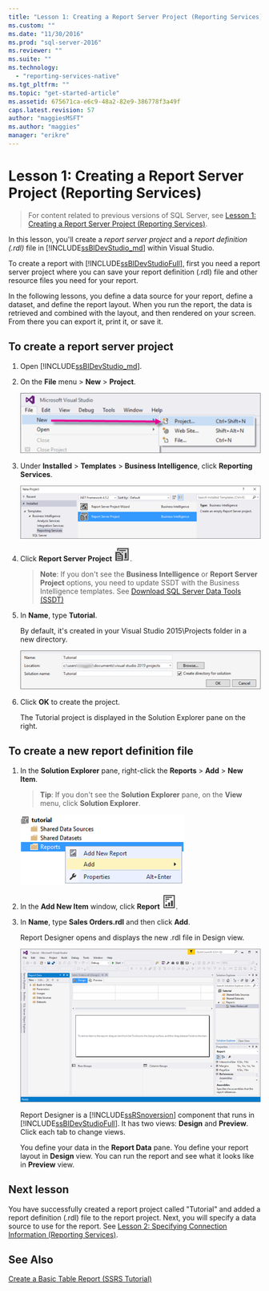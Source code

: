 ```yaml
---
title: "Lesson 1: Creating a Report Server Project (Reporting Services) | Microsoft Docs"
ms.custom: ""
ms.date: "11/30/2016"
ms.prod: "sql-server-2016"
ms.reviewer: ""
ms.suite: ""
ms.technology: 
  - "reporting-services-native"
ms.tgt_pltfrm: ""
ms.topic: "get-started-article"
ms.assetid: 675671ca-e6c9-48a2-82e9-386778f3a49f
caps.latest.revision: 57
author: "maggiesMSFT"
ms.author: "maggies"
manager: "erikre"
---
```

# Lesson 1: Creating a Report Server Project (Reporting Services)

 > For content related to previous versions of SQL Server, see [Lesson 1: Creating a Report Server Project (Reporting Services)](https://msdn.microsoft.com/en-US/library/ms167559(SQL.120).aspx).

In this lesson, you'll create a *report server project* and a *report definition (.rdl)* file in [!INCLUDE[ssBIDevStudio_md](../includes/ssbidevstudio-md.md)] within Visual Studio. 

To create a report with [!INCLUDE[ssBIDevStudioFull](../includes/ssbidevstudiofull-md.md)], first you need a report server project where you can save your report definition (.rdl) file and other resource files you need for your report. 

In the following lessons, you define a data source for your report, define a dataset, and define the report layout. When you run the report, the data is retrieved and combined with the layout, and then rendered on your screen. From there you can export it, print it, or save it.  
  
  
  
## To create a report server project  
  
1.  Open [!INCLUDE[ssBIDevStudio_md](../includes/ssbidevstudio-md.md)].  
  
2.  On the **File** menu > **New** > **Project**.  

    ![ssrs-ssdt-file-01-new-project](../reporting-services/media/ssrs-ssdt-file-01-new-project.png)
  
3.  Under **Installed** > **Templates** > **Business Intelligence**, click **Reporting Services**.

    ![ssrs-ssdt-01-new-rs-project](../reporting-services/media/ssrs-ssdt-01-new-rs-project.png)

5. Click **Report Server Project** ![ssrs_ssdt_report_server_project](../reporting-services/media/ssrs-ssdt-report-server-project.png). 

   >**Note**: If you don't see the **Business Intelligence** or **Report Server Project** options, you need to update SSDT with the Business Intelligence templates. See [Download SQL Server Data Tools (SSDT)](https://msdn.microsoft.com/library/mt204009.aspx)  
  
5.  In **Name**, type **Tutorial**.  

    By default, it's created in your Visual Studio 2015\Projects folder in a new directory.
    
    ![ssrs-ssdt-01-solution-location](../reporting-services/media/ssrs-ssdt-01-solution-location.png)
  
6.  Click **OK** to create the project.  
  
    The Tutorial project is displayed in the Solution Explorer pane on the right.  
  
## To create a new report definition file  
  
1.  In the **Solution Explorer** pane, right-click the **Reports** > **Add** > **New Item**. 

    >**Tip**: If you don't see the **Solution Explorer** pane, on the **View** menu, click **Solution Explorer**. 

    ![ssrs_ssdt_add_report](../reporting-services/media/ssrs-ssdt-add-report.png)
  
2.  In the **Add New Item** window, click **Report** ![ssrs_ssdt_report](../reporting-services/media/ssrs-ssdt-report.png).  
  
3.  In **Name**, type **Sales Orders.rdl** and then click **Add**.  
  
    Report Designer opens and displays the new .rdl file in Design view.  
    
    ![ssrs-ssdt-01-new-report-designer](../reporting-services/media/ssrs-ssdt-01-new-report-designer.png)
  
     Report Designer is a [!INCLUDE[ssRSnoversion](../includes/ssrsnoversion-md.md)] component that runs in [!INCLUDE[ssBIDevStudioFull](../includes/ssbidevstudiofull-md.md)]. It has two views: **Design** and **Preview**. Click each tab to change views.  
  
    You define your data in the **Report Data** pane. You define your report layout in **Design** view. You can run the report and see what it looks like in **Preview** view.  
  
## Next lesson  
You have successfully created a report project called "Tutorial" and added a report definition (.rdl) file to the report project. Next, you will specify a data source to use for the report. See [Lesson 2: Specifying Connection Information &#40;Reporting Services&#41;](../reporting-services/lesson-2-specifying-connection-information-reporting-services.md).  
  
## See Also  
[Create a Basic Table Report &#40;SSRS Tutorial&#41;](../reporting-services/create-a-basic-table-report-ssrs-tutorial.md)  
  

